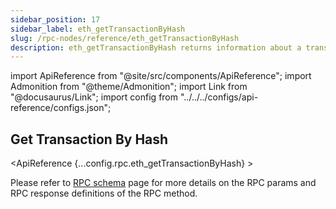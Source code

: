 ```yaml
---
sidebar_position: 17
sidebar_label: eth_getTransactionByHash
slug: /rpc-nodes/reference/eth_getTransactionByHash
description: eth_getTransactionByHash returns information about a transaction for a given hash. Useful for tracking and verifying specific transactions.
---
```


<head>
    <title>eth_getTransactionByHash RPC Method - Moralis Documentation</title>
</head>

import ApiReference from "@site/src/components/ApiReference";
import Admonition from "@theme/Admonition";
import Link from "@docusaurus/Link";
import config from "../../../configs/api-reference/configs.json";

## Get Transaction By Hash

<ApiReference {...config.rpc.eth_getTransactionByHash} >
<Admonition type="info" title="Note">

<p>
Please refer to <a href="/rpc-nodes/reference/evm-rpc-schema">RPC schema</a> page for more details on the RPC params and RPC response definitions of the RPC method. 
</p>
</Admonition>
</ApiReference>
